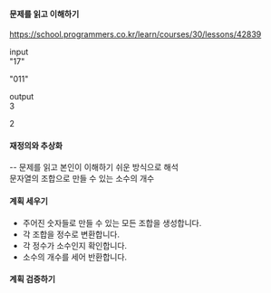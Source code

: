 #### 문제를 읽고 이해하기
https://school.programmers.co.kr/learn/courses/30/lessons/42839

input</br>
"17"

"011"

output</br>
3

2


#### 재정의와 추상화<br>
-- 문제를 읽고 본인이 이해하기 쉬운 방식으로 해석<br>
문자열의 조합으로 만들 수 있는 소수의 개수

#### 계획 세우기<br>
- 주어진 숫자들로 만들 수 있는 모든 조합을 생성합니다.
- 각 조합을 정수로 변환합니다.
- 각 정수가 소수인지 확인합니다.
- 소수의 개수를 세어 반환합니다.

#### 계획 검증하기
